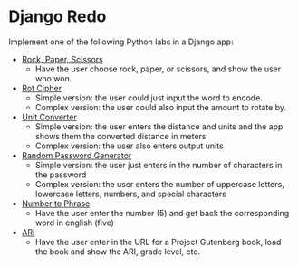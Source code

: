 

# Django Redo

Implement one of the following Python labs in a Django app:

- [Rock, Paper, Scissors](../../1%20Python/labs/05%20Rock%20Paper%20Scissors.md)
  - Have the user choose rock, paper, or scissors, and show the user who won.
- [Rot Cipher](../../1%20Python/labs/11%20Rot%20Cipher.md)
  - Simple version: the user could just input the word to encode.
  - Complex version: the user could also input the amount to rotate by.
- [Unit Converter](../../1%20Python/labs/12%20Unit%20Converter.md)
  - Simple version: the user enters the distance and units and the app shows them the converted distance in meters
  - Complex version: the user also enters output units
- [Random Password Generator](../../1%20Python/labs/06%20Random%20Password%20Generator.md)
  - Simple version: the user just enters in the number of characters in the password
  - Complex version: the user enters the number of uppercase letters, lowercase letters, numbers, and special characters
- [Number to Phrase](../../1%20Python/mob/05%20Number%20to%20Phrase.md)
  - Have the user enter the number (5) and get back the corresponding word in english (five)
- [ARI](../../1%20Python/labs/14%20ARI.md)
  - Have the user enter in the URL for a Project Gutenberg book, load the book and show the ARI, grade level, etc.

